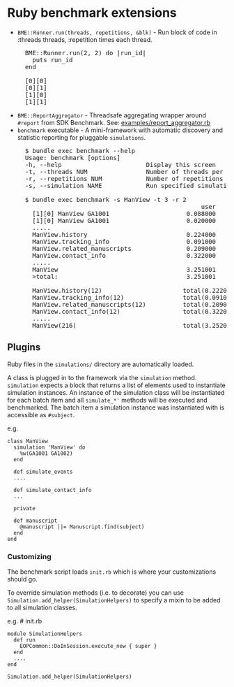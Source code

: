 Ruby benchmark extensions
==============================

* ```BME::Runner.run(threads, repetitions, &blk)``` - Run block of code in :threads threads, :repetition times each thread.
  <pre>
    BME::Runner.run(2, 2) do |run_id|
      puts run_id
    end

    [0][0]
    [0][1]
    [1][0]
    [1][1]
  </pre>
* ```BME::ReportAggregator``` - Threadsafe aggregating wrapper around ```#report``` from SDK Benchmark.
  See: [examples/report_aggregator.rb](examples/report_aggregator.rb)
* ```benchmark``` executable - A mini-framework with automatic discovery and statistic reporting for pluggable ```simulations```.
  <pre>
    $ bundle exec benchmark --help
    Usage: benchmark [options]
    -h, --help                       Display this screen
    -t, --threads NUM                Number of threads per simulation
    -r, --repetitions NUM            Number of repetitions per thread
    -s, --simulation NAME            Run specified simulation (can be specified more than once) 

    $ bundle exec benchmark -s ManView -t 3 -r 2
                                                    user     system      total        real
      [1][0] ManView GA1001                     0.088000   0.000000   0.088000 (  0.086000)
      [1][0] ManView GA1001                     0.020000   0.000000   0.020000 (  0.020000)
      .....
      ManView.history                           0.224000   0.000000   0.224000 (  0.222000)
      ManView.tracking_info                     0.091000   0.000000   0.091000 (  0.091000)
      ManView.related_manuscripts               0.209000   0.000000   0.209000 (  0.209000)
      ManView.contact_info                      0.322000   0.000000   0.322000 (  0.322000)
      .....
      ManView                                   3.251001   0.000000   3.251001 (  3.252001)
      >total:                                   3.251001   0.000000   3.251001 (  3.252001)

      ManView.history(12)                      total(0.22200) avg(0.01850) median(0.00950) std(0.02259) min(0.00500) max(0.08600)
      ManView.tracking_info(12)                total(0.09100) avg(0.00758) median(0.00450) std(0.00682) min(0.00200) max(0.02000)
      ManView.related_manuscripts(12)          total(0.20900) avg(0.01742) median(0.01100) std(0.01274) min(0.00800) max(0.04800)
      ManView.contact_info(12)                 total(0.32200) avg(0.02683) median(0.01650) std(0.02814) min(0.00700) max(0.09900)
      .....
      ManView(216)                             total(3.25200) avg(0.01506) median(0.00500) std(0.03255) min(0.00000) max(0.32000)
  </pre>
  
## Plugins

Ruby files in the ```simulations/``` directory are automatically loaded.

A class is plugged in to the framework via the ```simulation``` method. ```simulation``` expects a block that returns a list of elements
used to instantiate simulation instances.
An instance of the simulation class will be instantiated for each batch item and all ```simulate_*'```
methods will be executed and benchmarked. The batch item a simulation instance was instantiated
with is accessible as ```#subject```.

e.g.

    class ManView
      simulation 'ManView' do
        %w(GA1001 GA1002)
      end

      def simulate_events
      ....

      def simulate_contact_info
      ...

      private

      def manuscript
        @manuscript ||= Manuscript.find(subject)
      end
    end

### Customizing

The benchmark script loads ```init.rb``` which is where your customizations should go.

To override simulation methods (i.e. to decorate) you can use ```Simulation.add_helper(SimulationHelpers)```
to specify a mixin to be added to all simulation classes.

e.g. # init.rb

    module SimulationHelpers
      def run
        EOPCommon::DoInSession.execute_new { super }
      end
      ....
    end

    Simulation.add_helper(SimulationHelpers)
